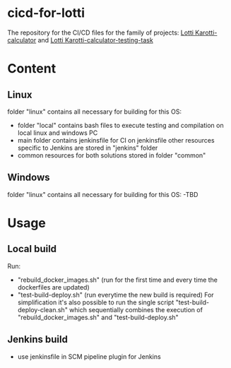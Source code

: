 # cicd-for-lotti
The repository for the CI/CD files for the family of projects:
[Lotti Karotti-calculator](https://github.com/ssichynskyi/lotti-karotti-calculator)
and
[Lotti Karotti-calculator-testing-task](https://github.com/ssichynskyi/testing-task-lotti-karotti-calculator)

# Content
## Linux
folder "linux" contains all necessary for building for this OS:
- folder "local" contains bash files to execute testing and compilation on local linux and windows PC
- main folder contains jenkinsfile for CI on jenkinsfile other resources specific to Jenkins are stored
in "jenkins" folder
- common resources for both solutions stored in folder "common"
## Windows
folder "linux" contains all necessary for building for this OS:
-TBD

# Usage
## Local build
Run:
- "rebuild_docker_images.sh" (run for the first time and every time the dockerfiles are updated)
- "test-build-deploy.sh" (run everytime the new build is required)
For simplification it's also possible to run the single script "test-build-deploy-clean.sh" which sequentially combines the execution of "rebuild_docker_images.sh" and "test-build-deploy.sh"


## Jenkins build
- use jenkinsfile in SCM pipeline plugin for Jenkins

